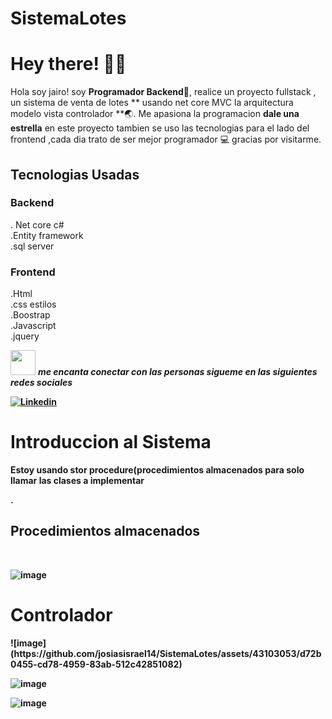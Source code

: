 # SistemaLotes
# Hey there! :wave::smiley:
Hola soy jairo! soy **Programador Backend**:iphone:, realice un proyecto fullstack , un sistema de venta de lotes  ** usando net core MVC la arquitectura modelo vista controlador **:earth_asia:. Me apasiona la programacion  **dale una estrella** en este proyecto tambien se uso las tecnologias para el lado del frontend ,cada dia trato de ser mejor programador :computer: gracias por visitarme.
<br>
<h2>Tecnologias Usadas</h2>
 <h3>Backend</h3>
 . Net core c#</br>
 .Entity framework</br>
 .sql server</br>
 
 <h3>Frontend</h3>
 .Html</br>
 .css estilos</br>
 .Boostrap</br>
 .Javascript</br>
 .jquery</br>
 
<img src="https://media.giphy.com/media/LnQjpWaON8nhr21vNW/giphy.gif" width="40"> <em><b>me encanta conectar con las personas sigueme en las siguientes redes sociales</em>

<!-- Your badges -->
[![Linkedin](https://img.shields.io/badge/-JairoAyllon-blue?style=flat&logo=Linkedin&logoColor=white)](https://www.linkedin.com/in/jairo-andre-ayllon-cardenas-9bb46b202/)</br>

<h1>Introduccion al Sistema</h1>
<p>Estoy usando stor procedure(procedimientos almacenados para solo llamar las clases a implementar</p>
.<h2>Procedimientos almacenados</h2></br>

![image](https://github.com/josiasisrael14/SistemaLotes/assets/43103053/0c9e1aae-0a49-4668-b6b4-bd8c178770b6)

<h1>Controlador</h1>
![image](https://github.com/josiasisrael14/SistemaLotes/assets/43103053/d72b0455-cd78-4959-83ab-512c42851082)

![image](https://github.com/josiasisrael14/SistemaLotes/assets/43103053/7f84f08d-f37b-4437-963e-4929b5bd5268)

![image](https://github.com/josiasisrael14/SistemaLotes/assets/43103053/288756e2-360e-4c4b-bc8f-f87c79b0782e)






